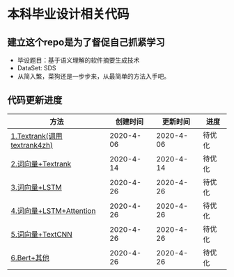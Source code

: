 # 本科毕业设计相关代码

## 建立这个repo是为了督促自己抓紧学习
* 毕设题目：基于语义理解的软件摘要生成技术
* DataSet: SDS
* 从简入繁，菜狗还是一步步来，从最简单的方法入手吧。

## 代码更新进度
| 方法 | 创建时间 | 更新时间 | 进度 |
| - | - | - | - |
| [1.Textrank(调用textrank4zh)](textrank/) | 2020-4-06 | 2020-4-06 | 待优化 |
| [2.词向量+Textrank](词向量+textrank/) | 2020-4-14 | 2020-4-14 | 待优化 |
| [3.词向量+LSTM](词向量+LSTM/) | 2020-4-26 | 2020-4-26 | 待优化 |
| [4.词向量+LSTM+Attention](词向量+LSTM+Attention/) | 2020-4-26 | 2020-4-26 | 待优化 |
| [5.词向量+TextCNN](词向量+TextCNN/) | 2020-4-26 | 2020-4-26 | 待优化 |
| [6.Bert+其他](Bert/) | 2020-4-26 | 2020-4-26 | 待优化 |

